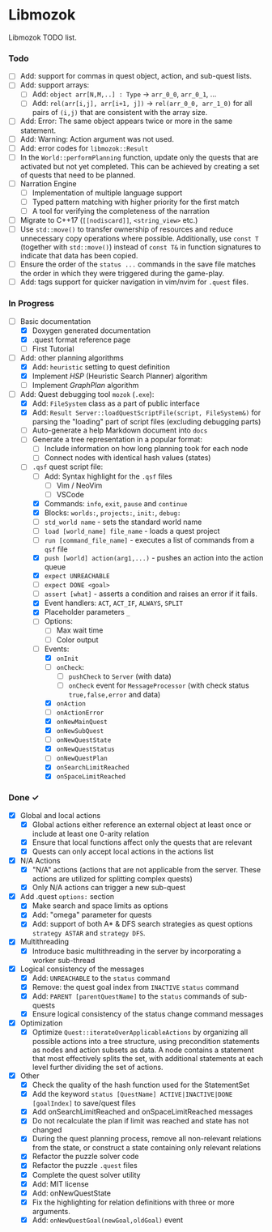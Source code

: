# Libmozok

Libmozok TODO list.

### Todo

- [ ] Add: support for commas in quest object, action, and sub-quest lists.
- [ ] Add: support arrays:
    - [ ] Add: `object arr[N,M,..] : Type` -> `arr_0_0`, `arr_0_1`, ...
    - [ ] Add: `rel(arr[i,j], arr[i+1, j])` -> `rel(arr_0_0, arr_1_0)` for all pairs of `(i,j)` that are consistent with the array size.
- [ ] Add: Error: The same object appears twice or more in the same statement.
- [ ] Add: Warning: Action argument was not used.
- [ ] Add: error codes for `libmozok::Result`
- [ ] In the `World::performPlanning` function, update only the quests that are activated but not yet completed. This can be achieved by creating a set of quests that need to be planned.
- [ ] Narration Engine
    - [ ] Implementation of multiple language support
    - [ ] Typed pattern matching with higher priority for the first match
    - [ ] A tool for verifying the completeness of the narration
- [ ] Migrate to C++17 (`[[nodiscard]]`, `<string_view>` etc.)
- [ ] Use `std::move()` to transfer ownership of resources and reduce unnecessary copy operations where possible. Additionally, use `const T` (together with `std::move()`) instead of `const T&` in function signatures to indicate that data has been copied.
- [ ] Ensure the order of the `status ...` commands in the save file matches the order in which they were triggered during the game-play.
- [ ] Add: tags support for quicker navigation in vim/nvim for `.quest` files.
    
### In Progress

- [ ] Basic documentation
    - [x] Doxygen generated documentation
    - [x] .quest format reference page
    - [ ] First Tutorial
- [ ] Add: other planning algorithms
    - [x] Add: `heuristic` setting to quest definition
    - [x] Implement *HSP* (Heuristic Search Planner) algorithm
    - [ ] Implement *GraphPlan* algorithm
- [ ] Add: Quest debugging tool `mozok` (`.exe`):
    - [x] Add: `FileSystem` class as a part of public interface
    - [x] Add: `Result Server::loadQuestScriptFile(script, FileSystem&)` for parsing the "loading" part of script files (excluding debugging parts)
    - [ ] Auto-generate a help Markdown document into `docs`
    - [ ] Generate a tree representation in a popular format: 
        - [ ] Include information on how long planning took for each node
        - [ ] Connect nodes with identical hash values (states)
    - [ ] `.qsf` quest script file:
        - [ ] Add: Syntax highlight for the `.qsf` files
            - [ ] Vim / NeoVim
            - [ ] VSCode
        - [x] Commands: `info`, `exit`, `pause` and `continue`
        - [x] Blocks: `worlds:`, `projects:`, `init:`, `debug:`
        - [ ] `std_world name` - sets the standard world name
        - [ ] `load [world_name] file_name` - loads a quest project
        - [ ] `run [command_file_name]` - executes a list of commands from a `qsf` file
        - [x] `push [world] action(arg1,...)` - pushes an action into the action queue
        - [x] `expect UNREACHABLE`
        - [ ] `expect DONE <goal>`
        - [ ] `assert [what]` - asserts a condition and raises an error if it fails.
        - [x] Event handlers: `ACT`, `ACT_IF`, `ALWAYS`, `SPLIT`
        - [x] Placeholder parameters `_`
        - [ ] Options:
            - [ ] Max wait time
            - [ ] Color output
        - [ ] Events:
            - [x] `onInit`
            - [ ] `onCheck`:
                - [ ] `pushCheck` to `Server` (with data)
                - [ ] `onCheck` event for `MessageProcessor` (with check status `true,false,error` and data)
            - [x] `onAction`
            - [ ] `onActionError`
            - [x] `onNewMainQuest`
            - [x] `onNewSubQuest`
            - [ ] `onNewQuestState`
            - [x] `onNewQuestStatus`
            - [ ] `onNewQuestPlan`
            - [x] `onSearchLimitReached`
            - [x] `onSpaceLimitReached`

### Done ✓

- [x] Global and local actions
    - [x] Global actions either reference an external object at least once or include at least one 0-arity relation
    - [x] Ensure that local functions affect only the quests that are relevant
    - [x] Quests can only accept local actions in the actions list

- [x] N/A Actions
    - [x] "N/A" actions (actions that are not applicable from the server. These actions are utilized for splitting complex quests)
    - [x] Only N/A actions can trigger a new sub-quest

- [x] Add .quest `options:` section
    - [x] Make search and space limits as options
    - [x] Add: "omega" parameter for quests
    - [x] Add: support of both A* & DFS search strategies as quest options `strategy ASTAR` and `strategy DFS`.

- [x] Multithreading
    - [x] Introduce basic multithreading in the server by incorporating a worker sub-thread

- [x] Logical consistency of the messages
    - [x] Add: `UNREACHABLE` to the `status` command
    - [x] Remove: the quest goal index from `INACTIVE` `status` command
    - [x] Add: `PARENT [parentQuestName]` to the `status` commands of sub-quests
    - [x] Ensure logical consistency of the status change command messages

- [x] Optimization
    - [x] Optimize `Quest::iterateOverApplicableActions` by organizing all possible actions into a tree structure, using precondition statements as nodes and action subsets as data. A node contains a statement that most effectively splits the set, with additional statements at each level further dividing the set of actions.

- [x] Other
    - [x] Check the quality of the hash function used for the StatementSet
    - [x] Add the keyword `status [QuestName] ACTIVE|INACTIVE|DONE [goalIndex]` to save/quest files
    - [x] Add onSearchLimitReached and onSpaceLimitReached messages
    - [x] Do not recalculate the plan if limit was reached and state has not changed
    - [x] During the quest planning process, remove all non-relevant relations from the state, or construct a state containing only relevant relations
    - [x] Refactor the puzzle solver code
    - [x] Refactor the puzzle `.quest` files
    - [x] Complete the quest solver utility
    - [x] Add: MIT license
    - [x] Add: onNewQuestState
    - [x] Fix the highlighting for relation definitions with three or more arguments.
    - [x] Add: `onNewQuestGoal(newGoal,oldGoal)` event
